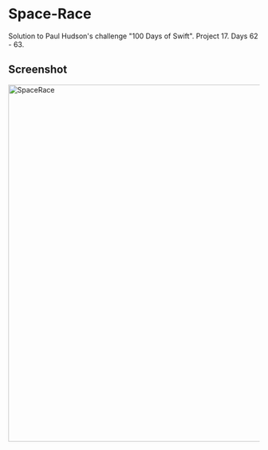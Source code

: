 # Space-Race
Solution to Paul Hudson's challenge "100 Days of Swift". Project 17. Days 62 - 63. 
## Screenshot
<img width="716" alt="SpaceRace" src="https://user-images.githubusercontent.com/97385918/209853937-01825097-699e-4f3f-8564-8a405387aafd.png">

